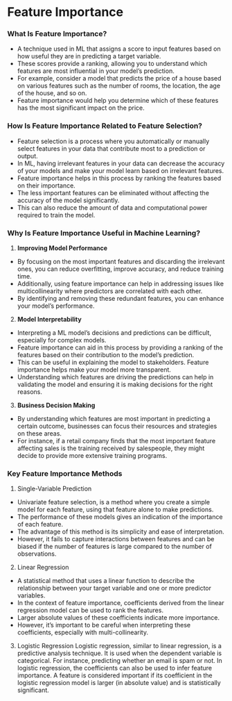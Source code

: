 # Feature Importance

### What Is Feature Importance?
- A technique used in ML that assigns a score to input features based on how useful they are in predicting a target variable.
- These scores provide a ranking, allowing you to understand which features are most influential in your model’s prediction.
- For example, consider a model that predicts the price of a house based on various features such as the number of rooms, the location, the age of the house, and so on.
- Feature importance would help you determine which of these features has the most significant impact on the price.

### How Is Feature Importance Related to Feature Selection?
- Feature selection is a process where you automatically or manually select features in your data that contribute most to a prediction or output.
- In ML, having irrelevant features in your data can decrease the accuracy of your models and make your model learn based on irrelevant features.
- Feature importance helps in this process by ranking the features based on their importance.
- The less important features can be eliminated without affecting the accuracy of the model significantly.
- This can also reduce the amount of data and computational power required to train the model.

### Why Is Feature Importance Useful in Machine Learning?

1. **Improving Model Performance**
- By focusing on the most important features and discarding the irrelevant ones, you can reduce overfitting, improve accuracy, and reduce training time.
- Additionally, using feature importance can help in addressing issues like multicollinearity where predictors are correlated with each other.
- By identifying and removing these redundant features, you can enhance your model’s performance.

2. **Model Interpretability**
- Interpreting a ML model’s decisions and predictions can be difficult, especially for complex models.
- Feature importance can aid in this process by providing a ranking of the features based on their contribution to the model’s prediction.
- This can be useful in explaining the model to stakeholders. Feature importance helps make your model more transparent.
- Understanding which features are driving the predictions can help in validating the model and ensuring it is making decisions for the right reasons.

3. **Business Decision Making**
- By understanding which features are most important in predicting a certain outcome, businesses can focus their resources and strategies on these areas.
- For instance, if a retail company finds that the most important feature affecting sales is the training received by salespeople, they might decide to provide more extensive training programs.

### Key Feature Importance Methods

1. Single-Variable Prediction
- Univariate feature selection, is a method where you create a simple model for each feature, using that feature alone to make predictions.
- The performance of these models gives an indication of the importance of each feature.
- The advantage of this method is its simplicity and ease of interpretation.
- However, it fails to capture interactions between features and can be biased if the number of features is large compared to the number of observations.

2. Linear Regression
- A statistical method that uses a linear function to describe the relationship between your target variable and one or more predictor variables.
- In the context of feature importance, coefficients derived from the linear regression model can be used to rank the features.
- Larger absolute values of these coefficients indicate more importance.
- However, it’s important to be careful when interpreting these coefficients, especially with multi-collinearity.

3. Logistic Regression
Logistic regression, similar to linear regression, is a predictive analysis technique. It is used when the dependent variable is categorical. For instance, predicting whether an email is spam or not. In logistic regression, the coefficients can also be used to infer feature importance. A feature is considered important if its coefficient in the logistic regression model is larger (in absolute value) and is statistically significant.
